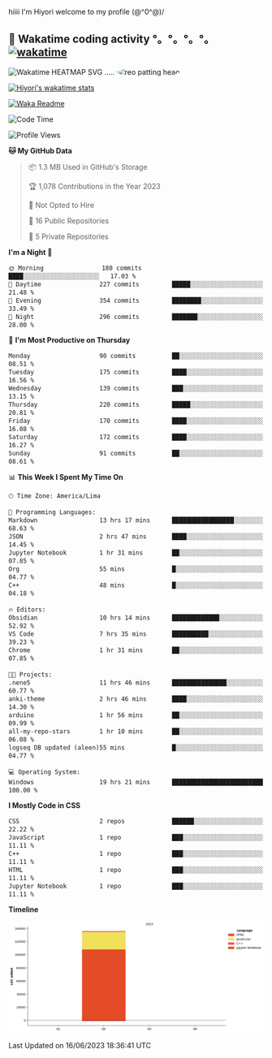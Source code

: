 hiiii I'm Hiyori welcome to my profile \(@^0^@)/

## 🦄 Wakatime coding activity °。°。°。°。[![wakatime](https://wakatime.com/badge/user/49dba2c5-26e1-43a7-9d07-e0f8613d1227.svg)](https://wakatime.com/@49dba2c5-26e1-43a7-9d07-e0f8613d1227) 
<img src="https://wakatime.com/share/@hiyori/ef87015d-57e0-4afb-bb56-1a99a24ea312.svg" width="600" alt="Wakatime HEATMAP SVG"/> ..... <img src="https://i.postimg.cc/RFM2CQFY/reo-patting.webp" alt="reo patting head" width="200" style="border-radius: 50%;">

 [![Hiyori's wakatime stats](https://github-readme-stats.vercel.app/api/wakatime?username=hiyori&theme=buefy&range=last_year&is_including_today=true&layout=compact)](https://github.com/anuraghazra/github-readme-stats)
 

[![Waka Readme](https://github.com/hiyorijl/hiyorijl/actions/workflows/Waka%20Readme.yml/badge.svg)](https://github.com/hiyorijl/hiyorijl/actions/workflows/Waka%20Readme.yml)

<!--START_SECTION:waka-->
![Code Time](http://img.shields.io/badge/Code%20Time-159%20hrs%2058%20mins-blue)

![Profile Views](http://img.shields.io/badge/Profile%20Views-179-blue)

**🐱 My GitHub Data** 

> 📦 1.3 MB Used in GitHub's Storage 
 > 
> 🏆 1,078 Contributions in the Year 2023
 > 
> 🚫 Not Opted to Hire
 > 
> 📜 16 Public Repositories 
 > 
> 🔑 5 Private Repositories 
 > 
**I'm a Night 🦉** 

```text
🌞 Morning                180 commits         ████░░░░░░░░░░░░░░░░░░░░░   17.03 % 
🌆 Daytime                227 commits         █████░░░░░░░░░░░░░░░░░░░░   21.48 % 
🌃 Evening                354 commits         ████████░░░░░░░░░░░░░░░░░   33.49 % 
🌙 Night                  296 commits         ███████░░░░░░░░░░░░░░░░░░   28.00 % 
```
📅 **I'm Most Productive on Thursday** 

```text
Monday                   90 commits          ██░░░░░░░░░░░░░░░░░░░░░░░   08.51 % 
Tuesday                  175 commits         ████░░░░░░░░░░░░░░░░░░░░░   16.56 % 
Wednesday                139 commits         ███░░░░░░░░░░░░░░░░░░░░░░   13.15 % 
Thursday                 220 commits         █████░░░░░░░░░░░░░░░░░░░░   20.81 % 
Friday                   170 commits         ████░░░░░░░░░░░░░░░░░░░░░   16.08 % 
Saturday                 172 commits         ████░░░░░░░░░░░░░░░░░░░░░   16.27 % 
Sunday                   91 commits          ██░░░░░░░░░░░░░░░░░░░░░░░   08.61 % 
```


📊 **This Week I Spent My Time On** 

```text
🕑︎ Time Zone: America/Lima

💬 Programming Languages: 
Markdown                 13 hrs 17 mins      █████████████████░░░░░░░░   68.63 % 
JSON                     2 hrs 47 mins       ████░░░░░░░░░░░░░░░░░░░░░   14.45 % 
Jupyter Notebook         1 hr 31 mins        ██░░░░░░░░░░░░░░░░░░░░░░░   07.85 % 
Org                      55 mins             █░░░░░░░░░░░░░░░░░░░░░░░░   04.77 % 
C++                      48 mins             █░░░░░░░░░░░░░░░░░░░░░░░░   04.18 % 

🔥 Editors: 
Obsidian                 10 hrs 14 mins      █████████████░░░░░░░░░░░░   52.92 % 
VS Code                  7 hrs 35 mins       ██████████░░░░░░░░░░░░░░░   39.23 % 
Chrome                   1 hr 31 mins        ██░░░░░░░░░░░░░░░░░░░░░░░   07.85 % 

🐱‍💻 Projects: 
.nene5                   11 hrs 46 mins      ███████████████░░░░░░░░░░   60.77 % 
anki-theme               2 hrs 46 mins       ████░░░░░░░░░░░░░░░░░░░░░   14.30 % 
arduino                  1 hr 56 mins        ██░░░░░░░░░░░░░░░░░░░░░░░   09.99 % 
all-my-repo-stars        1 hr 10 mins        ██░░░░░░░░░░░░░░░░░░░░░░░   06.08 % 
logseq DB updated (aleen)55 mins             █░░░░░░░░░░░░░░░░░░░░░░░░   04.77 % 

💻 Operating System: 
Windows                  19 hrs 21 mins      █████████████████████████   100.00 % 
```

**I Mostly Code in CSS** 

```text
CSS                      2 repos             ██████░░░░░░░░░░░░░░░░░░░   22.22 % 
JavaScript               1 repo              ███░░░░░░░░░░░░░░░░░░░░░░   11.11 % 
C++                      1 repo              ███░░░░░░░░░░░░░░░░░░░░░░   11.11 % 
HTML                     1 repo              ███░░░░░░░░░░░░░░░░░░░░░░   11.11 % 
Jupyter Notebook         1 repo              ███░░░░░░░░░░░░░░░░░░░░░░   11.11 % 
```



**Timeline**

![Lines of Code chart](https://raw.githubusercontent.com/hiyorijl/hiyorijl/main/assets/bar_graph.png)


 Last Updated on 16/06/2023 18:36:41 UTC
<!--END_SECTION:waka-->
